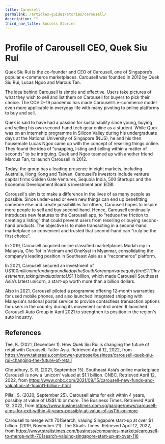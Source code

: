 ```yaml
---
title: Carousell
permalink: /articles-guides/stories/carousell/
description: ""
third_nav_title: Success Stories
---
```

# Profile of Carousell CEO, Quek Siu Rui  

 

Quek Siu Rui is the co-founder and CEO of Carousell, one of Singapore’s popular e-commerce marketplaces. Carousell was founded in 2012 by Quek Siu Rui, Lucas Ngoo and Marcus Tan.  

 

The idea behind Carousell is simple and effective. Users take pictures of what they wish to sell and list them on Carousell for buyers to pick their choice. The COVID-19 pandemic has made Carousell’s e-commerce model even more applicable in everyday life with many pivoting to online platforms to buy and sell. 

 

Quek is said to have had a passion for sustainability since young, buying and selling his own second-hand tech gear online as a student. While Quek was on an internship programme in Silicon Valley during his undergraduate days at the National University of Singapore (NUS), he and his then housemate Lucas Ngoo came up with the concept of reselling things online. They found the idea of “snapping, listing and selling within a matter of seconds” to be intriguing. Quek and Ngoo teamed up with another friend Marcus Tan, to launch Carousell in 2012.  

 

Today, the group has a leading presence in eight markets, including Australia, Hong Kong and Taiwan. Carousell’s investors include venture capital firms Golden Gate Ventures, Sequoia India, 500 Startups and the Economic Development Board's investment arm EDBI.  

 

Carousell’s aim is to make a difference in the lives of as many people as possible. Since under-used or even new things can end up benefitting someone else and create possibilities for others, Carousell hopes to inspire more people to sell and buy second-hand. Hence, Carousell continually introduces new features to the Carousell app, to “reduce the friction to creating a listing” that could prevent users from reselling or buying second-hand products. The objective is to make transacting in a second-hand marketplace so convenient and trusted that second-hand can “truly be the first choice”. 

 

In 2019, Carousell acquired online classified marketplaces Mudah.my in Malaysia, Cho Tot in Vietnam and OneKyat in Myanmar, consolidating the company’s leading position in Southeast Asia as a “recommerce” platform.   

 

In 2021, Carousell secured an investment of US$100 million in a funding round led by the South Korean private equity firm STIC Investments, taking its valuation to US$1.1 billion, which made Carousell Southeast Asia’s latest unicorn, a start-up worth more than a billion dollars. 

 

Also in 2021, Carousell piloted a programme offering 12-month warranties for used mobile phones, and also launched integrated shipping with Malaysia's national postal service to provide contactless transaction options for users in the country during its movement control order. It launched Carousell Auto Group in April 2021 to strengthen its position in the region's auto industry. 

 

 

## References 

Tee, K. (2021, December 1). How Quek Siu Rui is changing the future of retail with Carousell. Tatler Asia. Retrieved April 12, 2022, from <https://www.tatlerasia.com/power-purpose/business/carousell-quek-siu-rui-changing-the-future-of-retail>

 

Choudhury, S. R. (2021, September 15). Southeast Asia’s online marketplace Carousell is now a ‘unicorn’ valued at $1.1 billion. CNBC. Retrieved April 12, 2022, from <https://www.cnbc.com/2021/09/15/carousell-new-funds-and-valuation-at-1point1-billion-.html>

 

Pillai, S. (2020, September 25). Carousell aims for exit within 4 years, possibly at value of US$1.1b or more. The Business Times. Retrieved April 12, 2022, from <https://www.businesstimes.com.sg/garage/news/carousell-aims-for-exit-within-4-years-possibly-at-value-of-us11b-or-more>

 

Carousell to merge with 701Search, valuing Singapore start-up at over $1 billion. (2019, November 21). The Straits Times. Retrieved April 12, 2022, from <https://www.straitstimes.com/business/companies-markets/carousell-to-merge-with-701search-valuing-singapore-start-up-at-over-116>